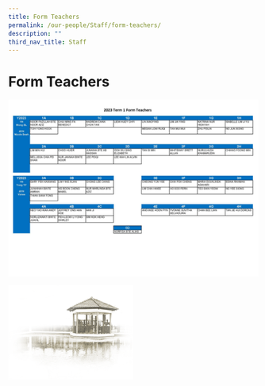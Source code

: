 ```yaml
---
title: Form Teachers
permalink: /our-people/Staff/form-teachers/
description: ""
third_nav_title: Staff
---
```

# **Form Teachers**

![](/images/2023%20Term%201%20Form%20Teachers.jpg)

<img src="/images/pavilion.png" 
     style="width:50%">